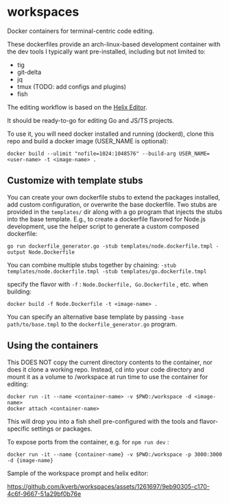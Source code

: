 # workspaces
Docker containers for terminal-centric code editing. 

These dockerfiles provide an arch-linux-based development container with the dev tools I typically want pre-installed, including but not limited to:

- tig
- git-delta
- jq
- tmux (TODO: add configs and plugins)
- fish

The editing workflow is based on the [Helix Editor](https://helix-editor.com/).

It should be ready-to-go for editing Go and JS/TS projects. 

To use it, you will need docker installed and running (dockerd), clone this repo and build a docker image (USER_NAME is optional):

```
docker build --ulimit "nofile=1024:1048576" --build-arg USER_NAME=<user-name> -t <image-name> .
```

## Customize with template stubs

You can create your own dockerfile stubs to extend the packages installed, add custom configuration, or overwrite the base dockerfile.
Two stubs are provided in the `templates/` dir along with a go program that injects the stubs into the base template.
E.g., to create a dockerfile flavored for Node.js development, use the helper script to generate a custom composed dockerfile:

```
go run dockerfile_generator.go -stub templates/node.dockerfile.tmpl -output Node.Dockerfile
```

You can combine multiple stubs together by chaining: `-stub templates/node.dockerfile.tmpl -stub templates/go.dockerfile.tmpl`

specify the flavor with `-f` : `Node.Dockerfile, Go.Dockerfile` , etc. when building:

```
docker build -f Node.Dockerfile -t <image-name> .
```

You can specify an alternative base template by passing `-base path/to/base.tmpl` to the `dockerfile_generator.go` program.


## Using the containers

This DOES NOT copy the current directory contents to the container, nor does it clone a working repo.
Instead, cd into your code directory and mount it as a volume to /workspace at run time to use the container for editing:

```
docker run -it --name <container-name> -v $PWD:/workspace -d <image-name> 
docker attach <container-name>
```

This will drop you into a fish shell pre-configured with the tools and flavor-specific settings or packages.

To expose ports from the container, e.g. for `npm run dev` :

```
docker run -it --name {container-name} -v $PWD:/workspace -p 3000:3000 -d {image-name} 
```

Sample of the workspace prompt and helix editor:

https://github.com/kverb/workspaces/assets/1261697/9eb90305-c170-4c6f-9667-51a29bf0b76e




